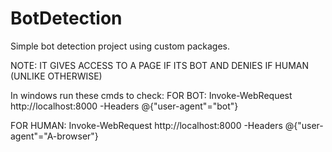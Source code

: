 # BotDetection

Simple bot detection project using custom packages.

NOTE: IT GIVES ACCESS TO A PAGE IF ITS BOT AND DENIES IF HUMAN (UNLIKE OTHERWISE)

In windows run these cmds to check:
FOR BOT:
Invoke-WebRequest http://localhost:8000 -Headers @{"user-agent"="bot"}

FOR HUMAN:
Invoke-WebRequest http://localhost:8000 -Headers @{"user-agent"="A-browser"}
